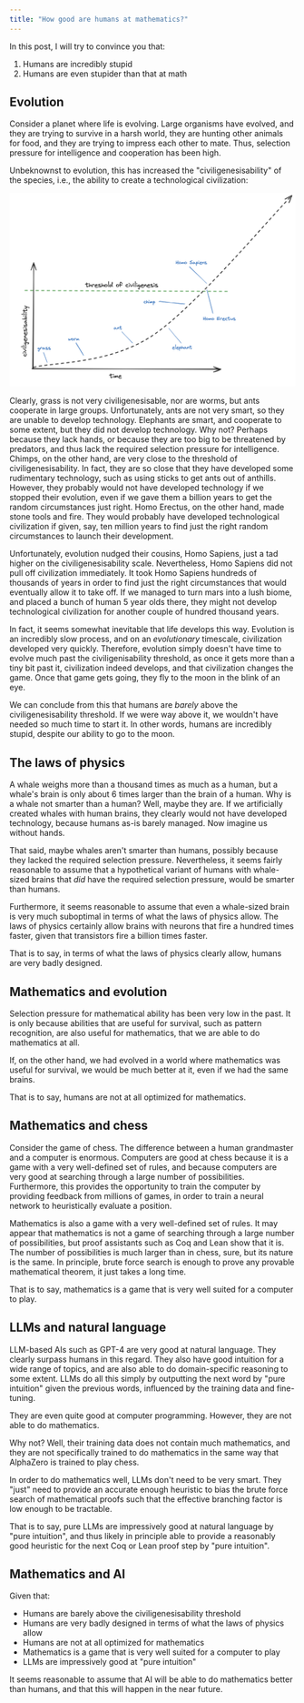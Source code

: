 ```yaml
---
title: "How good are humans at mathematics?"
---
```


In this post, I will try to convince you that:

1. Humans are incredibly stupid
2. Humans are even stupider than that at math

## Evolution

Consider a planet where life is evolving.
Large organisms have evolved, and they are trying to survive in a harsh world, they are hunting other animals for food, and they are trying to impress each other to mate.
Thus, selection pressure for intelligence and cooperation has been high.

Unbeknownst to evolution, this has increased the "civiligenesisability" of the species, i.e., the ability to create a technological civilization:

![Civiligenesis](/images/civiligenesis/civiligenesisability.png)

Clearly, grass is not very civiligenesisable, nor are worms, but ants cooperate in large groups.
Unfortunately, ants are not very smart, so they are unable to develop technology.
Elephants are smart, and cooperate to some extent, but they did not develop technology.
Why not? Perhaps because they lack hands, or because they are too big to be threatened by predators, and thus lack the required selection pressure for intelligence.
Chimps, on the other hand, are very close to the threshold of civiligenesisability.
In fact, they are so close that they have developed some rudimentary technology, such as using sticks to get ants out of anthills.
However, they probably would not have developed technology if we stopped their evolution, even if we gave them a billion years to get the random circumstances just right.
Homo Erectus, on the other hand, made stone tools and fire.
They would probably have developed technological civilization if given, say, ten million years to find just the right random circumstances to launch their development.

Unfortunately, evolution nudged their cousins, Homo Sapiens, just a tad higher on the civiligenesisability scale.
Nevertheless, Homo Sapiens did not pull off civilization immediately.
It took Homo Sapiens hundreds of thousands of years in order to find just the right circumstances that would eventually allow it to take off.
If we managed to turn mars into a lush biome, and placed a bunch of human 5 year olds there, they might not develop technological civilization for another couple of hundred thousand years.

In fact, it seems somewhat inevitable that life develops this way.
Evolution is an incredibly slow process, and on an *evolutionary* timescale, civilization developed very quickly.
Therefore, evolution simply doesn't have time to evolve much past the civiligenisability threshold, as once it gets more than a tiny bit past it, civilization indeed develops, and that civilization changes the game.
Once that game gets going, they fly to the moon in the blink of an eye.

We can conclude from this that humans are *barely* above the civiligenesisability threshold.
If we were way above it, we wouldn't have needed so much time to start it.
In other words, humans are incredibly stupid, despite our ability to go to the moon.

## The laws of physics

A whale weighs more than a thousand times as much as a human, but a whale's brain is only about 6 times larger than the brain of a human.
Why is a whale not smarter than a human?
Well, maybe they are.
If we artificially created whales with human brains, they clearly would not have developed technology, because humans as-is barely managed.
Now imagine us without hands.

That said, maybe whales aren't smarter than humans, possibly because they lacked the required selection pressure.
Nevertheless, it seems fairly reasonable to assume that a hypothetical variant of humans with whale-sized brains that *did* have the required selection pressure, would be smarter than humans.

Furthermore, it seems reasonable to assume that even a whale-sized brain is very much suboptimal in terms of what the laws of physics allow.
The laws of physics certainly allow brains with neurons that fire a hundred times faster, given that transistors fire a billion times faster.

That is to say, in terms of what the laws of physics clearly allow, humans are very badly designed.

## Mathematics and evolution

Selection pressure for mathematical ability has been very low in the past.
It is only because abilities that are useful for survival, such as pattern recognition, are also useful for mathematics, that we are able to do mathematics at all.

If, on the other hand, we had evolved in a world where mathematics was useful for survival, we would be much better at it, even if we had the same brains.

That is to say, humans are not at all optimized for mathematics.

## Mathematics and chess

Consider the game of chess.
The difference between a human grandmaster and a computer is enormous.
Computers are good at chess because it is a game with a very well-defined set of rules, and because computers are very good at searching through a large number of possibilities.
Furthermore, this provides the opportunity to train the computer by providing feedback from millions of games, in order to train a neural network to heuristically evaluate a position.

Mathematics is also a game with a very well-defined set of rules.
It may appear that mathematics is not a game of searching through a large number of possibilities, but proof assistants such as Coq and Lean show that it is.
The number of possibilities is much larger than in chess, sure, but its nature is the same.
In principle, brute force search is enough to prove any provable mathematical theorem, it just takes a long time.

That is to say, mathematics is a game that is very well suited for a computer to play.

## LLMs and natural language

LLM-based AIs such as GPT-4 are very good at natural language.
They clearly surpass humans in this regard.
They also have good intuition for a wide range of topics, and are also able to do domain-specific reasoning to some extent.
LLMs do all this simply by outputting the next word by "pure intuition" given the previous words, influenced by the training data and fine-tuning.

They are even quite good at computer programming.
However, they are not able to do mathematics.

Why not?
Well, their training data does not contain much mathematics, and they are not specifically trained to do mathematics in the same way that AlphaZero is trained to play chess.

In order to do mathematics well, LLMs don't need to be very smart.
They "just" need to provide an accurate enough heuristic to bias the brute force search of mathematical proofs such that the effective branching factor is low enough to be tractable.

That is to say, pure LLMs are impressively good at natural language by "pure intuition", and thus likely in principle able to provide a reasonably good heuristic for the next Coq or Lean proof step by "pure intuition".

## Mathematics and AI

Given that:

* Humans are barely above the civiligenesisability threshold
* Humans are very badly designed in terms of what the laws of physics allow
* Humans are not at all optimized for mathematics
* Mathematics is a game that is very well suited for a computer to play
* LLMs are impressively good at "pure intuition"

It seems reasonable to assume that AI will be able to do mathematics better than humans, and that this will happen in the near future.